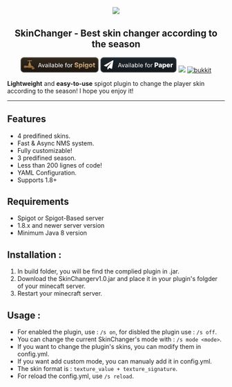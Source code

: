 <div align="center">
   
<img src="https://user-images.githubusercontent.com/71231848/207540263-828430d8-9450-4177-96eb-79668a68d82e.png" width="150">

## SkinChanger - Best skin changer according to the season

<a href="/#"><img src="https://raw.githubusercontent.com/intergrav/devins-badges/v2/assets/compact/supported/spigot_46h.png" height="35"></a>
<a href="/#"><img src="https://raw.githubusercontent.com/intergrav/devins-badges/v2/assets/compact/supported/paper_46h.png" height="35"></a>
<a href="/#"><img height="35" src="https://cdn.jsdelivr.net/npm/@intergrav/devins-badges@2/assets/compact/documentation/generic_46h.png"></a>
<a href="/#"><img alt="bukkit" height="35" src="https://cdn.jsdelivr.net/npm/@intergrav/devins-badges@2/assets/compact/supported/bukkit_46h.png"></a>


</div>

**Lightweight** and **easy-to-use** spigot plugin to change the player skin according to the season! I hope you enjoy it!

----

## Features
* 4 predifined skins.
* Fast & Async NMS system.
* Fully customizable!
* 3 predifined season.
* Less than 200 lignes of code!
* YAML Configuration.
* Supports 1.8+

## Requirements
* Spigot or Spigot-Based server
* 1.8.x and newer server version
* Minimum Java 8 version

## Installation :
1) In build folder, you will be find the complied plugin in .jar.
2) Download the SkinChangerv1.0.jar and place it in your plugin's folgder of your minecaft server.
3) Restart your minecraft server.

## Usage :
- For enabled the plugin, use : ```/s on```, for disbled the plugin use : ```/s off```.
- You can change the current SkinChanger's mode with : ```/s mode <mode>```.
- If you want to change the plugin's skins, you can modify them in config.yml.
- If you want add custom mode, you can manualy add it in config.yml.
- The skin format is : ```texture_value + texture_signature```.
- For reload the config.yml, use ```/s reload```.
